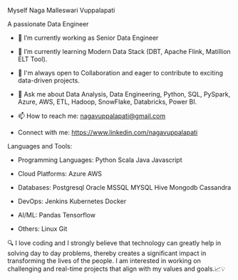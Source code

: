 
Myself Naga Malleswari Vuppalapati

A passionate Data Engineer


* 🔭 I’m currently working as Senior Data Engineer

* 🌱 I’m currently learning Modern Data Stack (DBT, Apache Flink, Matillion ELT Tool).

* 👯 I'm always open to Collaboration and eager to contribute to exciting data-driven projects.

* 💬 Ask me about Data Analysis, Data Engineering, Python, SQL, PySpark, Azure, AWS, ETL, Hadoop, SnowFlake, Databricks, Power BI.

* 📫 How to reach me:  nagavuppalapati@gmail.com

* Connect with me: https://www.linkedin.com/nagavuppalapati

Languages and Tools:
* Programming Languages: Python Scala Java Javascript

* Cloud Platforms: Azure AWS

* Databases: Postgresql Oracle MSSQL MYSQL Hive Mongodb Cassandra

* DevOps: Jenkins Kubernetes Docker 

* AI/ML: Pandas Tensorflow

* Others: Linux Git

🔍 I love coding and I strongly believe that technology can greatly help in solving day to day problems, thereby creates a significant impact in transforming the lives of the people. I am interested in working on challenging and real-time projects that align with my values and goals.📈💡
